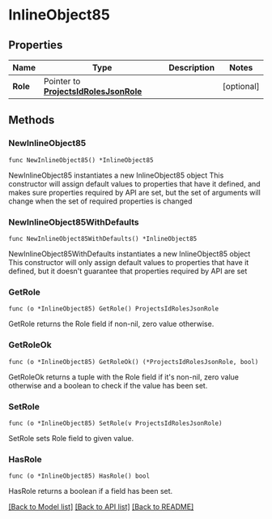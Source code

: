 # InlineObject85

## Properties

Name | Type | Description | Notes
------------ | ------------- | ------------- | -------------
**Role** | Pointer to [**ProjectsIdRolesJsonRole**](ProjectsIdRolesJsonRole.md) |  | [optional] 

## Methods

### NewInlineObject85

`func NewInlineObject85() *InlineObject85`

NewInlineObject85 instantiates a new InlineObject85 object
This constructor will assign default values to properties that have it defined,
and makes sure properties required by API are set, but the set of arguments
will change when the set of required properties is changed

### NewInlineObject85WithDefaults

`func NewInlineObject85WithDefaults() *InlineObject85`

NewInlineObject85WithDefaults instantiates a new InlineObject85 object
This constructor will only assign default values to properties that have it defined,
but it doesn't guarantee that properties required by API are set

### GetRole

`func (o *InlineObject85) GetRole() ProjectsIdRolesJsonRole`

GetRole returns the Role field if non-nil, zero value otherwise.

### GetRoleOk

`func (o *InlineObject85) GetRoleOk() (*ProjectsIdRolesJsonRole, bool)`

GetRoleOk returns a tuple with the Role field if it's non-nil, zero value otherwise
and a boolean to check if the value has been set.

### SetRole

`func (o *InlineObject85) SetRole(v ProjectsIdRolesJsonRole)`

SetRole sets Role field to given value.

### HasRole

`func (o *InlineObject85) HasRole() bool`

HasRole returns a boolean if a field has been set.


[[Back to Model list]](../README.md#documentation-for-models) [[Back to API list]](../README.md#documentation-for-api-endpoints) [[Back to README]](../README.md)


